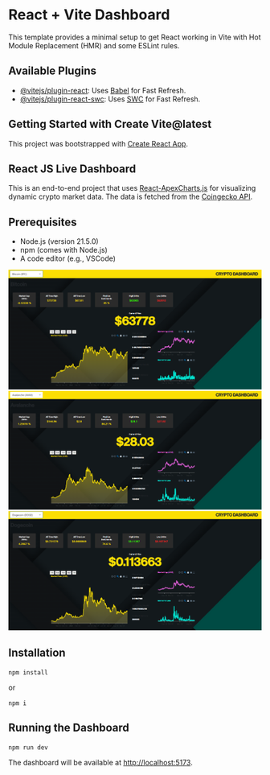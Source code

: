 <!-- # React + Vite

This template provides a minimal setup to get React working in Vite with HMR and some ESLint rules.

Currently, two official plugins are available:

- [@vitejs/plugin-react](https://github.com/vitejs/vite-plugin-react/blob/main/packages/plugin-react/README.md) uses [Babel](https://babeljs.io/) for Fast Refresh
- [@vitejs/plugin-react-swc](https://github.com/vitejs/vite-plugin-react-swc) uses [SWC](https://swc.rs/) for Fast Refresh

# Getting Started with Create Vite@latest
This project was bootstrapped with [Create React App](https://github.com/facebook/create-react-app).

# React JS Live Dashboard
It is an End to End Project. Uses [React-ApexCharts.js](https://apexcharts.com/react-chart-demos/) for visualizing data. Data used in this project is dynamic crypto market data. It is being fetched from [coingeko API](https://www.coingecko.com/en/api/documentation).


# Setting up for dashboard
Before you begin, ensure you have the following installed:

Node.js (version 21.5.0)
npm (comes with Node.js)
A code editor (e.g., VSCode)


# Install dependencies:

npm install or npm i


# Running the Dashboard

npm run dev

The dashboard will be available at http://localhost:5173/ -->


<!DOCTYPE html>
<html lang="en">
<head>
  <meta charset="UTF-8">
  <meta name="viewport" content="width=device-width, initial-scale=1.0">
  <link rel="stylesheet" href="styles.css">
</head>
<body>
  <div class="container">
    <h1>React + Vite Dashboard</h1>
    <p>This template provides a minimal setup to get React working in Vite with Hot Module Replacement (HMR) and some ESLint rules.</p>
    <h2>Available Plugins</h2>
    <ul>
      <li><a href="https://github.com/vitejs/vite-plugin-react/blob/main/packages/plugin-react/README.md">@vitejs/plugin-react</a>: Uses <a href="https://babeljs.io/">Babel</a> for Fast Refresh.</li>
      <li><a href="https://github.com/vitejs/vite-plugin-react-swc">@vitejs/plugin-react-swc</a>: Uses <a href="https://swc.rs/">SWC</a> for Fast Refresh.</li>
    </ul>
    <h2>Getting Started with Create Vite@latest</h2>
    <p>This project was bootstrapped with <a href="https://github.com/facebook/create-react-app">Create React App</a>.</p>
    <h2>React JS Live Dashboard</h2>
    <p>This is an end-to-end project that uses <a href="https://apexcharts.com/react-chart-demos/">React-ApexCharts.js</a> for visualizing dynamic crypto market data. The data is fetched from the <a href="https://www.coingecko.com/en/api/documentation">Coingecko API</a>.</p>
    <h2>Prerequisites</h2>
    <ul>
      <li>Node.js (version 21.5.0)</li>
      <li>npm (comes with Node.js)</li>
      <li>A code editor (e.g., VSCode)</li>
    </ul>
    <div class="image-gallery">
      <img src="/src/assets/p3.png" alt="Image 1">
      <img src="/src/assets/p2.png" alt="Image 2">
      <img src="/src/assets/p1.png" alt="Image 3">
    </div>
    <h2>Installation</h2>
    <pre><code>npm install</code></pre>
    <p>or</p>
    <pre><code>npm i</code></pre>
    <h2>Running the Dashboard</h2>
    <pre><code>npm run dev</code></pre>
    <p>The dashboard will be available at <a href="http://localhost:5173">http://localhost:5173</a>.</p>
  </div>
</body>
</html>
